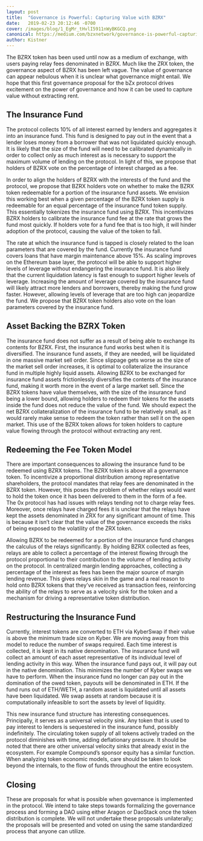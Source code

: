 ```yaml
---
layout: post
title:  "Governance is Powerful: Capturing Value with BZRX"
date:   2019-02-23 20:12:46 -0700
cover: /images/blog/1_EgMr_tHvlI5911nWyBKGCQ.png
canonical: https://medium.com/bzxnetwork/governance-is-powerful-capturing-value-with-bzrx-adb35341975c
author: Kistner
---
```

The BZRX token has been used until now as a medium of exchange, with users paying relay fees denominated in BZRX. Much like the ZRX token, the governance aspect of BZRX has been left vague. The value of governance can appear nebulous when it is unclear what governance might entail. We hope that this first governance proposal for the bZx protocol drives excitement on the power of governance and how it can be used to capture value without extracting rent.

## The Insurance Fund

The protocol collects 10% of all interest earned by lenders and aggregates it into an insurance fund. This fund is designed to pay out in the event that a lender loses money from a borrower that was not liquidated quickly enough. It is likely that the size of the fund will need to be calibrated dynamically in order to collect only as much interest as is necessary to support the maximum volume of lending on the protocol. In light of this, we propose that holders of BZRX vote on the percentage of interest charged as a fee.

In order to align the holders of BZRX with the interests of the fund and the protocol, we propose that BZRX holders vote on whether to make the BZRX token redeemable for a portion of the insurance fund assets. We envision this working best when a given percentage of the BZRX token supply is redeemable for an equal percentage of the insurance fund token supply. This essentially tokenizes the insurance fund using BZRX. This incentivizes BZRX holders to calibrate the insurance fund fee at the rate that grows the fund most quickly. If holders vote for a fund fee that is too high, it will hinder adoption of the protocol, causing the value of the token to fall.

The rate at which the insurance fund is tapped is closely related to the loan parameters that are covered by the fund. Currently the insurance fund covers loans that have margin maintenance above 15%. As scaling improves on the Ethereum base layer, the protocol will be able to support higher levels of leverage without endangering the insurance fund. It is also likely that the current liquidation latency is fast enough to support higher levels of leverage. Increasing the amount of leverage covered by the insurance fund will likely attract more lenders and borrowers, thereby making the fund grow faster. However, allowing levels of leverage that are too high can jeopardize the fund. We propose that BZRX token holders also vote on the loan parameters covered by the insurance fund.

## Asset Backing the BZRX Token

The insurance fund does not suffer as a result of being able to exchange its contents for BZRX. First, the insurance fund works best when it is diversified. The insurance fund assets, if they are needed, will be liquidated in one massive market sell order. Since slippage gets worse as the size of the market sell order increases, it is optimal to collateralize the insurance fund in multiple highly liquid assets. Allowing BZRX to be exchanged for insurance fund assets frictionlessly diversifies the contents of the insurance fund, making it worth more in the event of a large market sell. Since the BZRX tokens have value themselves, with the size of the insurance fund being a lower bound, allowing holders to redeem their tokens for the assets inside the fund does not reduce the value of the fund. We should expect the net BZRX collateralization of the insurance fund to be relatively small, as it would rarely make sense to redeem the token rather than sell it on the open market. This use of the BZRX token allows for token holders to capture value flowing through the protocol without extracting any rent.

## Redeeming the Fee Token Model

There are important consequences to allowing the insurance fund to be redeemed using BZRX tokens. The BZRX token is above all a governance token. To incentivize a proportional distribution among representative shareholders, the protocol mandates that relay fees are denominated in the BZRX token. However, this poses the problem of whether relays would want to hold the token once it has been delivered to them in the form of a fee. The 0x protocol has had issues with relays tending not to charge relay fees. Moreover, once relays have charged fees it is unclear that the relays have kept the assets denominated in ZRX for any significant amount of time. This is because it isn’t clear that the value of the governance exceeds the risks of being exposed to the volatility of the ZRX token.

Allowing BZRX to be redeemed for a portion of the insurance fund changes the calculus of the relays significantly. By holding BZRX collected as fees, relays are able to collect a percentage of the interest flowing through the protocol proportional to their contribution to the volume of lending activity on the protocol. In centralized margin lending approaches, collecting a percentage of the interest as fees has been the major source of margin lending revenue. This gives relays skin in the game and a real reason to hold onto BZRX tokens that they’ve received as transaction fees, reinforcing the ability of the relays to serve as a velocity sink for the token and a mechanism for driving a representative token distribution.

## Restructuring the Insurance Fund

Currently, interest tokens are converted to ETH via KyberSwap if their value is above the minimum trade size on Kyber. We are moving away from this model to reduce the number of swaps required. Each time interest is collected, it is kept in its native denomination. The insurance fund will collect an amount of each asset representative of its individual level of lending activity in this way. When the insurance fund pays out, it will pay out in the native denomination. This minimizes the number of Kyber swaps we have to perform. When the insurance fund no longer can pay out in the domination of the owed token, payouts will be denominated in ETH. If the fund runs out of ETH/WETH, a random asset is liquidated until all assets have been liquidated. We swap assets at random because it is computationally infeasible to sort the assets by level of liquidity.

This new insurance fund structure has interesting consequences. Principally, it serves as a universal velocity sink. Any token that is used to pay interest to lenders is sequestered in the insurance fund, possibly indefinitely. The circulating token supply of all tokens actively traded on the protocol diminishes with time, adding deflationary pressure. It should be noted that there are other universal velocity sinks that already exist in the ecosystem. For example Compound’s sponsor equity has a similar function. When analyzing token economic models, care should be taken to look beyond the internals, to the flow of funds throughout the entire ecosystem.

## Closing

These are proposals for what is possible when governance is implemented in the protocol. We intend to take steps towards formalizing the governance process and forming a DAO using either Aragon or DaoStack once the token distribution is complete. We will not undertake these proposals unilaterally; the proposals will be presented and voted on using the same standardized process that anyone can utilize.
